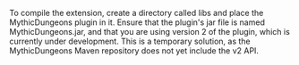 To compile the extension, create a directory called libs and place the MythicDungeons plugin in it. Ensure that the plugin's jar file is named MythicDungeons.jar, and that you are using version 2 of the plugin, which is currently under development. This is a temporary solution, as the MythicDungeons Maven repository does not yet include the v2 API.